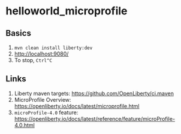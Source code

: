 # helloworld_microprofile

## Basics

1. `mvn clean install liberty:dev`
1. <http://localhost:9080/>
1. To stop, `Ctrl^C`

## Links

1. Liberty maven targets: <https://github.com/OpenLiberty/ci.maven>
1. MicroProfile Overview: <https://openliberty.io/docs/latest/microprofile.html>
1. `microProfile-4.0` feature: <https://openliberty.io/docs/latest/reference/feature/microProfile-4.0.html>
